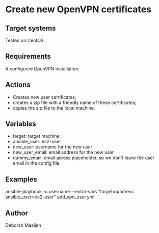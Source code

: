 # Create new OpenVPN certificates

## Target systems
Tested on CentOS.

## Requirements 
A configured OpenVPN installation.

## Actions
- Creates new user certificates;
- creates a zip file with a friendly name of these certificates;
- copies the zip file to the local machine.

## Variables
- target: target machine
- ansible_user: ec2-user
- new_user: username for the new user
- new_user_email: email address for the new user
- dummy_email: email adress placeholder, so we don't leave the user email in the config file

## Examples
ansible-playbook -u username --extra-vars "target=ipadress ansible_user=ec2-user" add_vpn_user.yml

## Author
Deborah Maaijen

